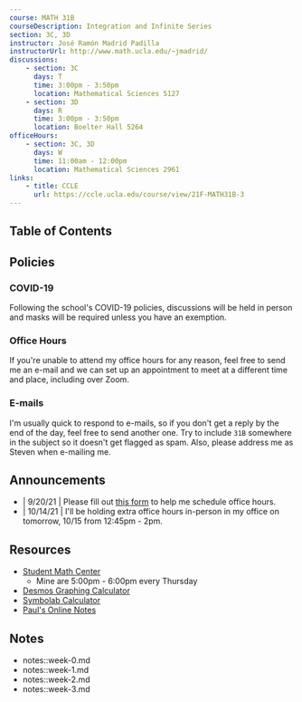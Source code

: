 ```yaml
---
course: MATH 31B
courseDescription: Integration and Infinite Series
section: 3C, 3D
instructor: José Ramón Madrid Padilla
instructorUrl: http://www.math.ucla.edu/~jmadrid/
discussions:
    - section: 3C
      days: T
      time: 3:00pm - 3:50pm
      location: Mathematical Sciences 5127
    - section: 3D
      days: R
      time: 3:00pm - 3:50pm
      location: Boelter Hall 5264
officeHours:
    - section: 3C, 3D
      days: W
      time: 11:00am - 12:00pm
      location: Mathematical Sciences 2961
links:
    - title: CCLE
      url: https://ccle.ucla.edu/course/view/21F-MATH31B-3
---
```


## Table of Contents

## Policies

### COVID-19

Following the school's COVID-19 policies, discussions will be held in person and masks will be required unless you have an exemption.

### Office Hours

If you're unable to attend my office hours for any reason, feel free to send me an e-mail and we can set up an appointment to meet at a different time and place, including over Zoom.

### E-mails

I'm usually quick to respond to e-mails, so if you don't get a reply by the end of the day, feel free to send another one. Try to include `31B` somewhere in the subject so it doesn't get flagged as spam. Also, please address me as Steven when e-mailing me.

## Announcements

-   | 9/20/21 | Please fill out [this form](https://forms.gle/rTCb8Ue7c5aSGmoK6) to help me schedule office hours.
-   | 10/14/21 | I'll be holding extra office hours in-person in my office on tomorrow, 10/15 from 12:45pm - 2pm.

## Resources

-   [Student Math Center](https://ww3.math.ucla.edu/my-calendar/)
    -   Mine are 5:00pm - 6:00pm every Thursday
-   [Desmos Graphing Calculator](https://www.desmos.com/calculator)
-   [Symbolab Calculator](https://www.symbolab.com/solver/calculus-calculator)
-   [Paul's Online Notes](https://tutorial.math.lamar.edu/classes/calcII/calcII.aspx)

## Notes

-   notes::week-0.md
-   notes::week-1.md
-   notes::week-2.md
-   notes::week-3.md
